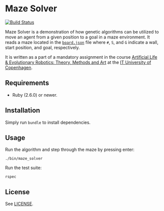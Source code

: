 # Maze Solver
[![Build Status](https://travis-ci.org/majjoha/maze-solver.svg)](https://travis-ci.org/majjoha/maze-solver)

Maze Solver is a demonstration of how genetic algorithms can be utilized to move
an agent from a given position to a goal in a maze environment. It reads a maze
located in the
[`board.json`](https://github.com/majjoha/maze-solver/blob/main/board.json)
file where `#`, `S`, and `G` indicate a wall, start position, and goal,
respectively.

It is written as a part of a mandatory assignment in the course [Artificial Life
& Evolutionary Robotics: Theory, Methods and
Art](https://mit.itu.dk/ucs/cb_www/course.sml?course_id=2708762) at the [IT
University of Copenhagen](https://en.itu.dk).

## Requirements
* Ruby (2.6.0) or newer.

## Installation
Simply run `bundle` to install dependencies.

## Usage
Run the algorithm and step through the maze by pressing enter:

```
./bin/maze_solver
```

Run the test suite:

```
rspec
```

## License
See [LICENSE](https://github.com/majjoha/maze-solver/blob/main/LICENSE).
